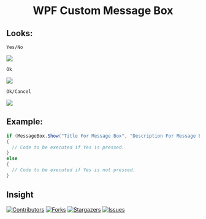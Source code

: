 <p align="center">
  <h1 align="center">WPF Custom Message Box</h3>
</p>
    
## Looks:
`Yes/No`

<img src="https://cdn.discordapp.com/attachments/880755872781959189/962074702707322980/unknown.png">

`Ok`

<img src="https://cdn.discordapp.com/attachments/880755872781959189/962074731375382568/unknown.png">

`Ok/Cancel`

<img src="https://cdn.discordapp.com/attachments/880755872781959189/962074702707322980/unknown.png">

## Example:
```CS
if (MessageBox.Show("Title For Message Box", "Description For Message Box", MessageBoxButton.YesNo /*YesNo or Ok or OkCancel*/) == MessageBoxResult.Yes /*Yes or No or Ok or Cancel*/)
{
  // Code to be executed if Yes is pressed.
}
else
{
  // Code to be executed if Yes is not pressed.
}
```

## Insight
[![Contributors][contributors-shield]][contributors-url]
[![Forks][forks-shield]][forks-url]
[![Stargazers][stars-shield]][stars-url]
[![Issues][issues-shield]][issues-url]

[contributors-shield]: https://img.shields.io/github/contributors/Shade0122/WPF-Custom-Message-Box.svg?style=for-the-badge
[contributors-url]: https://github.com/Shade0122/WPF-Custom-Message-Box/graphs/contributors
[forks-shield]: https://img.shields.io/github/forks/Shade0122/WPF-Custom-Message-Box.svg?style=for-the-badge
[forks-url]: https://github.com/Shade0122/WPF-Custom-Message-Box/network/members
[stars-shield]: https://img.shields.io/github/stars/Shade0122/WPF-Custom-Message-Box.svg?style=for-the-badge
[stars-url]: https://github.com/Shade0122/WPF-Custom-Message-Box/stargazers
[issues-shield]: https://img.shields.io/github/issues/Shade0122/WPF-Custom-Message-Box.svg?style=for-the-badge
[issues-url]: https://github.com/Shade0122/WPF-Custom-Message-Box/issues

